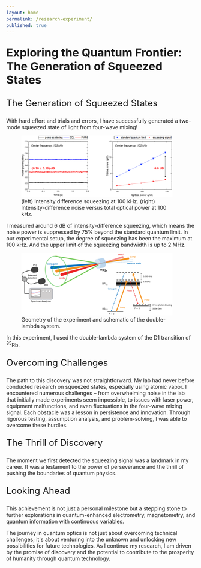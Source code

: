 ```yaml
---
layout: home
permalink: /research-experiment/
published: true
---
```


<p style="font-size: 30px;"><b>Exploring the Quantum Frontier: The Generation of Squeezed States</b></p>

<p style="font-size: 24px;">The Generation of Squeezed States</p>

With hard effort and trials and errors, I have successfully generated a two-mode squeezed state of light from four-wave mixing!

<figure style="width: 80%" class="align-center">
  <img src="/assets/images/squeezing-1.png" alt="">
  <figcaption>(left) Intensity difference squeezing at 100 kHz. (right) Intensity-difference noise versus total optical power at 100 kHz.</figcaption>
</figure>

I measured around 6 dB of intensity-difference squeezing, which means the noise power is suppressed by 75% beyond the standard quantum limit. In our experimental setup, the degree of squeezing has been the maximum at 100 kHz. And the upper limit of the squeezing bandwidth is up to 2 MHz.

<figure style="width: 80%" class="align-center">
  <img src="/assets/images/squeezing-2.png" alt="">
  <figcaption>Geometry of the experiment and schematic of the double-lambda system.</figcaption>
</figure>

In this experiment, I used the double-lambda system of the D1 transition of <sup>85</sup>Rb.

<p style="font-size: 24px;">Overcoming Challenges</p>

The path to this discovery was not straightforward. My lab had never before conducted research on squeezed states, especially using atomic vapor. I encountered numerous challenges – from overwhelming noise in the lab that initially made experiments seem impossible, to issues with laser power, equipment malfunctions, and even fluctuations in the four-wave mixing signal. Each obstacle was a lesson in persistence and innovation. Through rigorous testing, assumption analysis, and problem-solving, I was able to overcome these hurdles.

<p style="font-size: 24px;">The Thrill of Discovery</p>

The moment we first detected the squeezing signal was a landmark in my career. It was a testament to the power of perseverance and the thrill of pushing the boundaries of quantum physics.

<p style="font-size: 24px;">Looking Ahead</p>

This achievement is not just a personal milestone but a stepping stone to further explorations in quantum-enhanced electrometry, magnetometry, and quantum information with continuous variables.

The journey in quantum optics is not just about overcoming technical challenges; it's about venturing into the unknown and unlocking new possibilities for future technologies. As I continue my research, I am driven by the promise of discovery and the potential to contribute to the prosperity of humanity through quantum technology.
